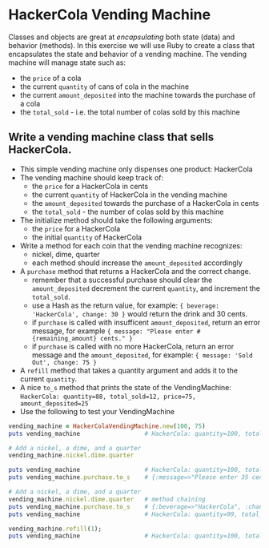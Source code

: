 # HackerCola Vending Machine

Classes and objects are great at *encapsulating* both state (data) and behavior (methods). In this exercise we will use Ruby to create a class that encapsulates the state and behavior of a vending machine. The vending machine will manage state such as:

* the `price` of a cola
* the current `quantity` of cans of cola in the machine
* the current `amount_deposited` into the machine towards the purchase of a cola
* the `total_sold` - i.e. the total number of colas sold by this machine

## Write a vending machine class that sells HackerCola.

* This simple vending machine only dispenses one product: HackerCola
* The vending machine should keep track of:
    - the `price` for a HackerCola in cents
    - the current `quantity` of HackerCola in the vending machine
    - the `amount_deposited` towards the purchase of a HackerCola in cents
    - the `total_sold` - the number of colas sold by this machine
* The initialize method should take the following arguments:
    - the `price` for a HackerCola
    - the initial `quantity` of HackerCola
* Write a method for each coin that the vending machine recognizes:
   - nickel, dime, quarter
   - each method should increase the `amount_deposited` accordingly
* A `purchase` method that returns a HackerCola and the correct change.
   - remember that a successful purchase should clear the `amount_deposited`
     decrement the current `quantity`, and increment the `total_sold`.
   - use a Hash as the return value, for example:
     `{ beverage: 'HackerCola', change: 30 }` would return the drink and 30 cents.
   - if `purchase` is called with insufficent `amount_deposited`, return an
     error message, for example `{ message: "Please enter #{remaining_amount} cents." }`
   - if `purchase` is called with no more HackerCola, return an error message
     and the `amount_deposited`, for example:
     `{ message: 'Sold Out', change: 75 }`
* A `refill` method that takes a quantity argument and adds it to the
  current `quantity`.
* A nice `to_s` method that prints the state of the VendingMachine:
  `HackerCola: quantity=88, total_sold=12, price=75, amount_deposited=25`
* Use the following to test your VendingMachine

```ruby
vending_machine = HackerColaVendingMachine.new(100, 75)
puts vending_machine                  # HackerCola: quantity=100, total_sold=0, price=75, amount_deposited=0

# Add a nickel, a dime, and a quarter
vending_machine.nickel.dime.quarter

puts vending_machine                  # HackerCola: quantity=100, total_sold=0, price=75, amount_deposited=40
puts vending_machine.purchase.to_s    # {:message=>"Please enter 35 cents."}

# Add a nickel, a dime, and a quarter
vending_machine.nickel.dime.quarter   # method chaining
puts vending_machine.purchase.to_s    # {:beverage=>"HackerCola", :change=>5}
puts vending_machine                  # HackerCola: quantity=99, total_sold=1, price=75, amount_deposited=0

vending_machine.refill(1);
puts vending_machine                  # HackerCola: quantity=100, total_sold=1, price=75, amount_deposited=0
```
